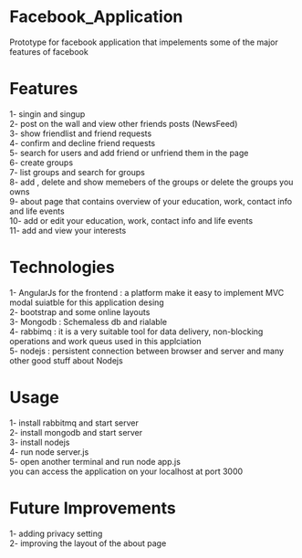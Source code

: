 # Facebook_Application <br />

Prototype for facebook application that impelements some of the major features of facebook  <br />

# Features 
1- singin and singup <br />
2- post on the wall and view other friends posts (NewsFeed) <br />
3- show friendlist and friend requests<br />
4- confirm and decline friend requests <br />
5- search for users and add friend or unfriend them in the page<br />
6- create groups <br />
7- list groups and search for groups <br />
8- add , delete and show memebers of the groups or delete the groups you owns<br />
9- about page that contains overview of your education, work, contact info and life events<br />
10- add or edit your education, work, contact info and life events <br />
11- add and view your interests<br />

# Technologies <br />
1- AngularJs for the frontend : a platform make it easy to implement MVC modal suiatble for this application desing<br />
2- bootstrap and some online layouts<br />
3- Mongodb : Schemaless db and rialable<br />
4- rabbimq : it is a very suitable tool for data delivery, non-blocking operations and work queus used in this applciation<br />
5- nodejs : persistent connection between browser and server and many other good stuff about Nodejs<br />

# Usage<br />

1- install rabbitmq and start server <br />
2- install mongodb and start server <br />
3- install nodejs <br />
4- run node server.js<br />
5- open another terminal and run node app.js <br />
you can access the application on your localhost at port 3000<br />

# Future Improvements<br />
1- adding privacy setting <br />
2- improving the layout of the about page<br />

